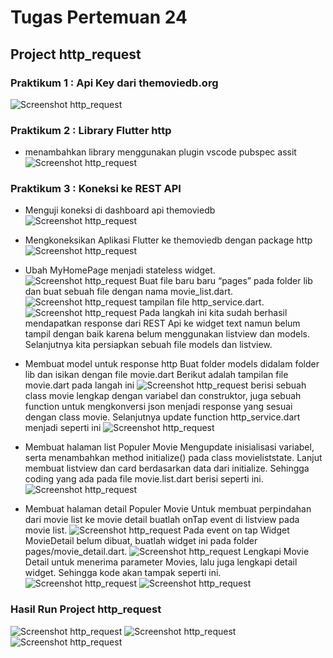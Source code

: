 # **Tugas Pertemuan 24**
## **Project http_request**

### Praktikum 1 : Api Key dari themoviedb.org
![Screenshot http_request](images/01.png)

### Praktikum 2 : Library Flutter http
* menambahkan library menggunakan plugin vscode pubspec assit
![Screenshot http_request](images/02.png)

### Praktikum 3 : Koneksi ke REST API
* Menguji koneksi di dashboard api themoviedb
![Screenshot http_request](images/03.png)

* Mengkoneksikan Aplikasi Flutter ke themoviedb dengan package http
![Screenshot http_request](images/04.png)

* Ubah MyHomePage menjadi stateless widget.
![Screenshot http_request](images/05.png)
Buat file baru baru “pages” pada folder lib dan buat sebuah file dengan nama movie_list.dart.
![Screenshot http_request](images/06.png)
tampilan file http_service.dart.
![Screenshot http_request](images/07.png)
Pada langkah ini kita sudah berhasil mendapatkan response dari REST Api ke widget
text namun belum tampil dengan baik karena belum menggunakan listview dan models. Selanjutnya kita persiapkan sebuah file models dan listview.

* Membuat model untuk response http
Buat folder models didalam folder lib dan isikan dengan file movie.dart Berikut adalah tampilan file movie.dart pada langah ini
![Screenshot http_request](images/08.png)
berisi sebuah class movie lengkap dengan variabel dan construktor, juga sebuah function untuk mengkonversi json menjadi response yang sesuai dengan class movie.
Selanjutnya update function http_service.dart menjadi seperti ini
![Screenshot http_request](images/09.png)

* Membuat halaman list Populer Movie
Mengupdate inisialisasi variabel, serta menambahkan method initialize() pada class movieliststate. Lanjut membuat listview dan card berdasarkan data dari initialize. Sehingga coding yang ada pada file movie.list.dart berisi seperti ini.
![Screenshot http_request](images/10.png)

* Membuat halaman detail Populer Movie
Untuk membuat perpindahan dari movie list ke movie detail buatlah onTap event di
listview pada movie list.
![Screenshot http_request](images/11.png)
Pada event on tap Widget MovieDetail belum dibuat, buatlah widget ini pada folder
pages/movie_detail.dart.
![Screenshot http_request](images/12.png)
Lengkapi Movie Detail untuk menerima parameter Movies, lalu juga lengkapi detail widget. Sehingga kode akan tampak seperti ini.
![Screenshot http_request](images/13.png)
![Screenshot http_request](images/14.png)

### **Hasil Run Project http_request**
![Screenshot http_request](images/15.png)
![Screenshot http_request](images/16.png)
![Screenshot http_request](images/17.png)